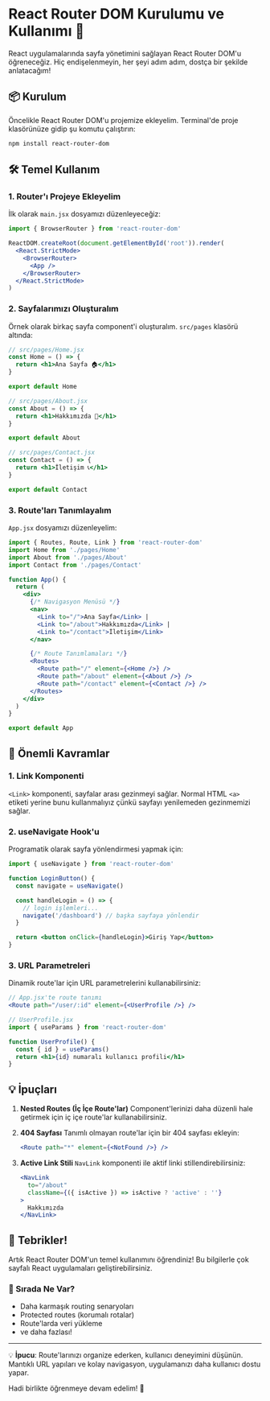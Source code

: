 # React Router DOM Kurulumu ve Kullanımı 🚀

React uygulamalarında sayfa yönetimini sağlayan React Router DOM'u öğreneceğiz. Hiç endişelenmeyin, her şeyi adım adım, dostça bir şekilde anlatacağım!

## 📦 Kurulum

Öncelikle React Router DOM'u projemize ekleyelim. Terminal'de proje klasörünüze gidip şu komutu çalıştırın:

```bash
npm install react-router-dom
```
 
## 🛠 Temel Kullanım

### 1. Router'ı Projeye Ekleyelim

İlk olarak `main.jsx` dosyamızı düzenleyeceğiz:

```jsx
import { BrowserRouter } from 'react-router-dom'

ReactDOM.createRoot(document.getElementById('root')).render(
  <React.StrictMode>
    <BrowserRouter>
      <App />
    </BrowserRouter>
  </React.StrictMode>
)
```

### 2. Sayfalarımızı Oluşturalım

Örnek olarak birkaç sayfa component'i oluşturalım. `src/pages` klasörü altında:

```jsx
// src/pages/Home.jsx
const Home = () => {
  return <h1>Ana Sayfa 🏠</h1>
}

export default Home

// src/pages/About.jsx
const About = () => {
  return <h1>Hakkımızda 📝</h1>
}

export default About

// src/pages/Contact.jsx
const Contact = () => {
  return <h1>İletişim 📞</h1>
}

export default Contact
```

### 3. Route'ları Tanımlayalım

`App.jsx` dosyamızı düzenleyelim:

```jsx
import { Routes, Route, Link } from 'react-router-dom'
import Home from './pages/Home'
import About from './pages/About'
import Contact from './pages/Contact'

function App() {
  return (
    <div>
      {/* Navigasyon Menüsü */}
      <nav>
        <Link to="/">Ana Sayfa</Link> |
        <Link to="/about">Hakkımızda</Link> |
        <Link to="/contact">İletişim</Link>
      </nav>

      {/* Route Tanımlamaları */}
      <Routes>
        <Route path="/" element={<Home />} />
        <Route path="/about" element={<About />} />
        <Route path="/contact" element={<Contact />} />
      </Routes>
    </div>
  )
}

export default App
```

## 🎯 Önemli Kavramlar

### 1. Link Komponenti
`<Link>` komponenti, sayfalar arası gezinmeyi sağlar. Normal HTML `<a>` etiketi yerine bunu kullanmalıyız çünkü sayfayı yenilemeden gezinmemizi sağlar.

### 2. useNavigate Hook'u
Programatik olarak sayfa yönlendirmesi yapmak için:

```jsx
import { useNavigate } from 'react-router-dom'

function LoginButton() {
  const navigate = useNavigate()

  const handleLogin = () => {
    // login işlemleri...
    navigate('/dashboard') // başka sayfaya yönlendir
  }

  return <button onClick={handleLogin}>Giriş Yap</button>
}
```

### 3. URL Parametreleri
Dinamik route'lar için URL parametrelerini kullanabilirsiniz:

```jsx
// App.jsx'te route tanımı
<Route path="/user/:id" element={<UserProfile />} />

// UserProfile.jsx
import { useParams } from 'react-router-dom'

function UserProfile() {
  const { id } = useParams()
  return <h1>{id} numaralı kullanıcı profili</h1>
}
```

## 💡 İpuçları

1. **Nested Routes (İç İçe Route'lar)**
   Component'lerinizi daha düzenli hale getirmek için iç içe route'lar kullanabilirsiniz.

2. **404 Sayfası**
   Tanımlı olmayan route'lar için bir 404 sayfası ekleyin:
   ```jsx
   <Route path="*" element={<NotFound />} />
   ```

3. **Active Link Stili**
   `NavLink` komponenti ile aktif linki stillendirebilirsiniz:
   ```jsx
   <NavLink 
     to="/about" 
     className={({ isActive }) => isActive ? 'active' : ''}
   >
     Hakkımızda
   </NavLink>
   ```

## 🎉 Tebrikler!

Artık React Router DOM'un temel kullanımını öğrendiniz! Bu bilgilerle çok sayfalı React uygulamaları geliştirebilirsiniz.

### 🚀 Sırada Ne Var?
- Daha karmaşık routing senaryoları
- Protected routes (korumalı rotalar)
- Route'larda veri yükleme
- ve daha fazlası!

---

💡 **İpucu**: Route'larınızı organize ederken, kullanıcı deneyimini düşünün. Mantıklı URL yapıları ve kolay navigasyon, uygulamanızı daha kullanıcı dostu yapar.

Hadi birlikte öğrenmeye devam edelim! 🌟